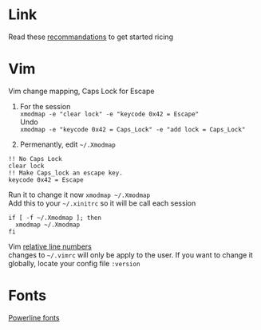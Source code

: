 # Link
Read these [recommandations](https://wiki.archlinux.org/index.php/general_recommendations) to get started ricing     

# Vim
Vim change mapping, Caps Lock for Escape   
1. For the session    
`xmodmap -e "clear lock" -e "keycode 0x42 = Escape"`   
Undo   
`xmodmap -e "keycode 0x42 = Caps_Lock" -e "add lock = Caps_Lock"`   

2. Permenantly, edit `~/.Xmodmap`   
```
!! No Caps Lock
clear lock
!! Make Caps_lock an escape key.
keycode 0x42 = Escape 
```   
Run it to change it now `xmodmap ~/.Xmodmap`  
Add this to your `~/.xinitrc` so it will be call each session   
```
if [ -f ~/.Xmodmap ]; then
  xmodmap ~/.Xmodmap
fi
```   

Vim [relative line numbers](https://jeffkreeftmeijer.com/vim-number/)   
changes to `~/.vimrc` will only be apply to the user. If you want to change it
globally, locate your config file `:version`

# Fonts
[Powerline fonts](https://github.com/powerline/fonts)
